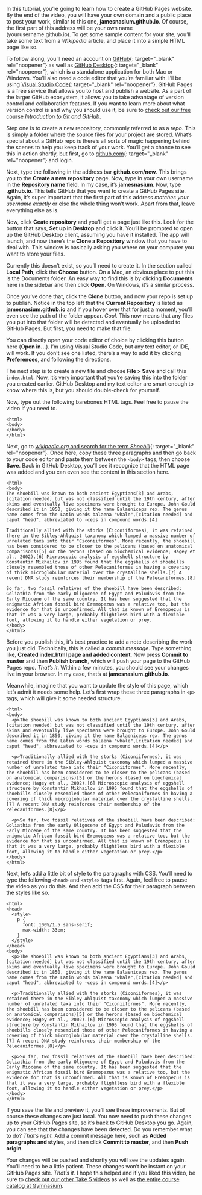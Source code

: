 In this tutorial, you’re going to learn how to create a GitHub Pages website. By the end of the video, you will have your own domain and a public place to post your work, similar to this one, **jamesnasium.github.io**. Of course, the first part of this address will be your own name (yourusername.github.io). To get some sample content for your site, you’ll take some text from a <cite>Wikipedia</cite> article, and place it into a simple HTML page like so.

To follow along, you’ll need an account on [GitHub][1]{: target="_blank" rel="noopener"} as well as [GitHub Desktop][2]{: target="_blank" rel="noopener"}, which is a standalone application for both Mac or Windows.  You’ll also need a code editor that you’re familiar with. I’ll be using [Visual Studio Code][3]{: target="_blank" rel="noopener"}. GitHub Pages is a free service that allows you to host and publish a website. As a part of the larger GitHub ecosystem, it allows you to take advantage of version control and collaboration features. If you want to learn more about what version control is and why you should use it, be sure to [check out our free course <cite>Introduction to Git and GitHub</cite>][4].

Step one is to create a new repository, commonly referred to as a <i>repo</i>. This is simply a folder where the source files for your project are stored. What’s special about a GitHub repo is there’s all sorts of magic happening behind the scenes to help you keep track of your work. You’ll get a chance to see this in action shortly, but first, go to [github.com][1]{: target="_blank" rel="noopener"} and login.

Next, type the following in the address bar **github.com/new**. This brings you to the **Create a new repository** page. Now, type in your own username in the **Repository name** field. In my case, it’s **jamesnasium**. Now, type **.github.io**. This tells GitHub that you want to create a GitHub Pages site. Again, it’s super important that the first part of this address *matches your username exactly* or else the whole thing won’t work. Apart from that, leave everything else as is.

Now, click **Ceate repository** and you’ll get a page just like this. Look for the button that says, **Set up in Desktop** and click it. You’ll be prompted to open up the GitHub Desktop client, assuming you have it installed. The app will launch, and now there’s the **Clone a Repository** window that you have to deal with. This window is basically asking you where on your computer you want to store your files.

Currently this doesn’t exist, so you’ll need to create it. In the section called **Local Path**, click the **Choose** button. On a Mac, an obvious place to put this is the Documents folder. An easy way to find this is by clicking **Documents** here in the sidebar and then click **Open**. On Windows, it’s a similar process.

Once you’ve done that, click the **Clone** button, and now your repo is set up to publish. Notice in the top left that the **Current Repository** is listed as **jamesnasium.github.io** and if you hover over that for just a moment, you’ll even see the path of the folder appear. *Cool.* This now means that any files you put into that folder will be detected and eventually be uploaded to GitHub Pages. But first, you need to make that file.

You can directly open your code editor of choice by clicking this button here (**Open in…**). I’m using Visual Studio Code, but any text editor, or IDE, will work. If you don’t see one listed, there’s a way to add it by clicking **Preferences**, and following the directions.

The next step is to create a new file and choose **File > Save** and call this `index.html`. Now, it’s very important that you’re saving this into the folder you created earlier. GitHub Desktop and my text editor are smart enough to know where this is, but you should double-check for yourself.

Now, type out the following barebones HTML tags. Feel free to pause the video if you need to.

```markup
<html>
<body>
</body>
</html>
```

Next, go to [<cite>wikipedia.org</cite> and search for the term <i>Shoebill</i>][5]{: target="_blank" rel="noopener"}. Once here, copy these three paragraphs and then go back to your code editor and paste them between the `<body>` tags, then choose **Save**. Back in GitHub Desktop, you’ll see it recognize that the HTML page was added and you can even see the content in this section here.

```markup
<html>
<body>
The shoebill was known to both ancient Egyptians[3] and Arabs,[citation needed] but was not classified until the 19th century, after skins and eventually live specimens were brought to Europe. John Gould described it in 1850, giving it the name Balaeniceps rex. The genus name comes from the Latin words balaena "whale",[citation needed] and caput "head", abbreviated to -ceps in compound words.[4]

Traditionally allied with the storks (Ciconiiformes), it was retained there in the Sibley-Ahlquist taxonomy which lumped a massive number of unrelated taxa into their "Ciconiiformes". More recently, the shoebill has been considered to be closer to the pelicans (based on anatomical comparisons)[5] or the herons (based on biochemical evidence; Hagey et al., 2002).[6] Microscopic analysis of eggshell structure by Konstantin Mikhailov in 1995 found that the eggshells of shoebills closely resembled those of other Pelecaniformes in having a covering of thick microglobular material over the crystalline shells.[7] A recent DNA study reinforces their membership of the Pelecaniformes.[8]

So far, two fossil relatives of the shoebill have been described: Goliathia from the early Oligocene of Egypt and Paludavis from the Early Miocene of the same country. It has been suggested that the enigmatic African fossil bird Eremopezus was a relative too, but the evidence for that is unconfirmed. All that is known of Eremopezus is that it was a very large, probably flightless bird with a flexible foot, allowing it to handle either vegetation or prey.
</body>
</html>
```

Before you publish this, it’s best practice to add a note describing the work you just did. Technically, this is called a <i>commit message</i>. Type something like, **Created index.html page and added content**. Now press **Commit to master** and then **Publish branch**, which will push your page to the GitHub Pages repo. *That’s it*. Within a few minutes, you should see your changes live in your browser. In my case, that’s at **jamesnasium.github.io**.

Meanwhile, imagine that you want to update the style of this page, which let’s admit it needs some help. Let’s first wrap these three paragraphs in `<p>` tags, which will give it some needed structure.

```markup
<html>
<body>
  <p>The shoebill was known to both ancient Egyptians[3] and Arabs,[citation needed] but was not classified until the 19th century, after skins and eventually live specimens were brought to Europe. John Gould described it in 1850, giving it the name Balaeniceps rex. The genus name comes from the Latin words balaena "whale",[citation needed] and caput "head", abbreviated to -ceps in compound words.[4]</p>

  <p>Traditionally allied with the storks (Ciconiiformes), it was retained there in the Sibley-Ahlquist taxonomy which lumped a massive number of unrelated taxa into their "Ciconiiformes". More recently, the shoebill has been considered to be closer to the pelicans (based on anatomical comparisons)[5] or the herons (based on biochemical evidence; Hagey et al., 2002).[6] Microscopic analysis of eggshell structure by Konstantin Mikhailov in 1995 found that the eggshells of shoebills closely resembled those of other Pelecaniformes in having a covering of thick microglobular material over the crystalline shells.[7] A recent DNA study reinforces their membership of the Pelecaniformes.[8]</p>

  <p>So far, two fossil relatives of the shoebill have been described: Goliathia from the early Oligocene of Egypt and Paludavis from the Early Miocene of the same country. It has been suggested that the enigmatic African fossil bird Eremopezus was a relative too, but the evidence for that is unconfirmed. All that is known of Eremopezus is that it was a very large, probably flightless bird with a flexible foot, allowing it to handle either vegetation or prey.</p>
</body>
</html>
```

Next, let’s add a little bit of style to the paragraphs with CSS. You’ll need to type the following `<head>` and `<style>` tags first. Again, feel free to pause the video as you do this. And then add the CSS for their paragraph between the styles like so.

```markup
<html>
<head>
  <style>
    p {
      font: 100%/1.5 sans-serif;
      max-width: 33em;
    }
  </style>
</head>
<body>
  <p>The shoebill was known to both ancient Egyptians[3] and Arabs,[citation needed] but was not classified until the 19th century, after skins and eventually live specimens were brought to Europe. John Gould described it in 1850, giving it the name Balaeniceps rex. The genus name comes from the Latin words balaena "whale",[citation needed] and caput "head", abbreviated to -ceps in compound words.[4]</p>

  <p>Traditionally allied with the storks (Ciconiiformes), it was retained there in the Sibley-Ahlquist taxonomy which lumped a massive number of unrelated taxa into their "Ciconiiformes". More recently, the shoebill has been considered to be closer to the pelicans (based on anatomical comparisons)[5] or the herons (based on biochemical evidence; Hagey et al., 2002).[6] Microscopic analysis of eggshell structure by Konstantin Mikhailov in 1995 found that the eggshells of shoebills closely resembled those of other Pelecaniformes in having a covering of thick microglobular material over the crystalline shells.[7] A recent DNA study reinforces their membership of the Pelecaniformes.[8]</p>

  <p>So far, two fossil relatives of the shoebill have been described: Goliathia from the early Oligocene of Egypt and Paludavis from the Early Miocene of the same country. It has been suggested that the enigmatic African fossil bird Eremopezus was a relative too, but the evidence for that is unconfirmed. All that is known of Eremopezus is that it was a very large, probably flightless bird with a flexible foot, allowing it to handle either vegetation or prey.</p>
</body>
</html>
```

If you save the file and preview it, you’ll see these improvements. But of course these changes are just local. You now need to push these changes up to your GitHub Pages site, so it’s back to GitHub Desktop you go. Again, you can see that the changes have been detected. Do you remember what to do? *That’s right.* Add a commit message here, such as **Added paragraphs and styles**, and then click **Commit to master**, and then **Push origin**.

Your changes will be pushed and shortly you will see the updates again. You’ll need to be a little patient. These changes won’t be instant on your GitHub Pages site. *That’s it.* I hope this helped and if you liked this video, be sure to [check out our other Take 5 videos][6] as well as [the entire course catalog at Gymnasium][7].

[1]: https://github.com
[2]: https://desktop.github.com
[3]: https://code.visualstudio.com
[4]: https://thegymnasium.com/courses/GYM/006/0/about
[5]: https://en.wikipedia.org/wiki/Shoebill
[6]: https://thegymnasium.com/courses/take5
[7]: https://thegymnasium.com/courses
